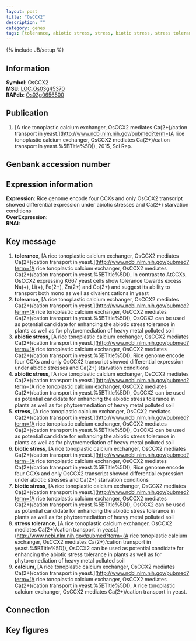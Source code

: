 ```yaml
---
layout: post
title: "OsCCX2"
description: ""
category: genes
tags: [tolerance, abiotic stress, stress, biotic stress, stress tolerance, calcium, Gene]
---
```

{% include JB/setup %}

## Information
__Symbol__: OsCCX2  
__MSU__: [LOC_Os03g45370](http://rice.plantbiology.msu.edu/cgi-bin/ORF_infopage.cgi?orf=LOC_Os03g45370)  
__RAPdb__: [Os03g0656500](http://rapdb.dna.affrc.go.jp/viewer/gbrowse_details/irgsp1?name=Os03g0656500)  

## Publication
1. [A rice tonoplastic calcium exchanger, OsCCX2 mediates Ca(2+)/cation transport in yeast.](http://www.ncbi.nlm.nih.gov/pubmed?term=(A rice tonoplastic calcium exchanger, OsCCX2 mediates Ca(2+)/cation transport in yeast.%5BTitle%5D)), 2015, Sci Rep.

## Genbank accession number

## Expression information
__Expression__: Rice genome encode four CCXs and only OsCCX2 transcript showed differential expression under abiotic stresses and Ca(2+) starvation conditions  
__OverExpression__:  
__RNAi__:  

## Key message
1. __tolerance__, [A rice tonoplastic calcium exchanger, OsCCX2 mediates Ca(2+)/cation transport in yeast.](http://www.ncbi.nlm.nih.gov/pubmed?term=(A rice tonoplastic calcium exchanger, OsCCX2 mediates Ca(2+)/cation transport in yeast.%5BTitle%5D)),  In contrast to AtCCXs, OsCCX2 expressing K667 yeast cells show tolerance towards excess Na(+), Li(+), Fe(2+), Zn(2+) and Co(2+) and suggest its ability to transport both mono as well as divalent cations in yeast
2. __tolerance__, [A rice tonoplastic calcium exchanger, OsCCX2 mediates Ca(2+)/cation transport in yeast.](http://www.ncbi.nlm.nih.gov/pubmed?term=(A rice tonoplastic calcium exchanger, OsCCX2 mediates Ca(2+)/cation transport in yeast.%5BTitle%5D)),  OsCCX2 can be used as potential candidate for enhancing the abiotic stress tolerance in plants as well as for phytoremediation of heavy metal polluted soil
3. __abiotic stress__, [A rice tonoplastic calcium exchanger, OsCCX2 mediates Ca(2+)/cation transport in yeast.](http://www.ncbi.nlm.nih.gov/pubmed?term=(A rice tonoplastic calcium exchanger, OsCCX2 mediates Ca(2+)/cation transport in yeast.%5BTitle%5D)),  Rice genome encode four CCXs and only OsCCX2 transcript showed differential expression under abiotic stresses and Ca(2+) starvation conditions
4. __abiotic stress__, [A rice tonoplastic calcium exchanger, OsCCX2 mediates Ca(2+)/cation transport in yeast.](http://www.ncbi.nlm.nih.gov/pubmed?term=(A rice tonoplastic calcium exchanger, OsCCX2 mediates Ca(2+)/cation transport in yeast.%5BTitle%5D)),  OsCCX2 can be used as potential candidate for enhancing the abiotic stress tolerance in plants as well as for phytoremediation of heavy metal polluted soil
5. __stress__, [A rice tonoplastic calcium exchanger, OsCCX2 mediates Ca(2+)/cation transport in yeast.](http://www.ncbi.nlm.nih.gov/pubmed?term=(A rice tonoplastic calcium exchanger, OsCCX2 mediates Ca(2+)/cation transport in yeast.%5BTitle%5D)),  OsCCX2 can be used as potential candidate for enhancing the abiotic stress tolerance in plants as well as for phytoremediation of heavy metal polluted soil
6. __biotic stress__, [A rice tonoplastic calcium exchanger, OsCCX2 mediates Ca(2+)/cation transport in yeast.](http://www.ncbi.nlm.nih.gov/pubmed?term=(A rice tonoplastic calcium exchanger, OsCCX2 mediates Ca(2+)/cation transport in yeast.%5BTitle%5D)),  Rice genome encode four CCXs and only OsCCX2 transcript showed differential expression under abiotic stresses and Ca(2+) starvation conditions
7. __biotic stress__, [A rice tonoplastic calcium exchanger, OsCCX2 mediates Ca(2+)/cation transport in yeast.](http://www.ncbi.nlm.nih.gov/pubmed?term=(A rice tonoplastic calcium exchanger, OsCCX2 mediates Ca(2+)/cation transport in yeast.%5BTitle%5D)),  OsCCX2 can be used as potential candidate for enhancing the abiotic stress tolerance in plants as well as for phytoremediation of heavy metal polluted soil
8. __stress tolerance__, [A rice tonoplastic calcium exchanger, OsCCX2 mediates Ca(2+)/cation transport in yeast.](http://www.ncbi.nlm.nih.gov/pubmed?term=(A rice tonoplastic calcium exchanger, OsCCX2 mediates Ca(2+)/cation transport in yeast.%5BTitle%5D)),  OsCCX2 can be used as potential candidate for enhancing the abiotic stress tolerance in plants as well as for phytoremediation of heavy metal polluted soil
9. __calcium__, [A rice tonoplastic calcium exchanger, OsCCX2 mediates Ca(2+)/cation transport in yeast.](http://www.ncbi.nlm.nih.gov/pubmed?term=(A rice tonoplastic calcium exchanger, OsCCX2 mediates Ca(2+)/cation transport in yeast.%5BTitle%5D)), A rice tonoplastic calcium exchanger, OsCCX2 mediates Ca(2+)/cation transport in yeast.

## Connection

## Key figures


